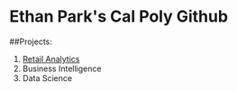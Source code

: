 # Ethan Park's Cal Poly Github

##Projects:

1. [Retail Analytics](https://linkmehere.com)
3. Business Intelligence
4. Data Science
